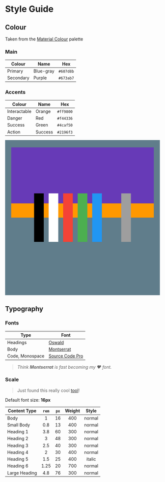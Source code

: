 # Style Guide

## Colour

Taken from the [Material Colour](https://www.materialpalette.com/colors) palette

### Main
| Colour | Name | Hex |
|--------|------|:---:|
| Primary | Blue-gray | `#607d8b` |
| Secondary | Purple | `#673ab7` |

### Accents
| Colour | Name | Hex |
|--------|------|:---:|
| Interactable | Orange | `#ff9800` |
| Danger | Red | `#f44336` |
| Success | Green | `#4caf50` |
| Action | Success | `#2196f3` |

![colours](./dist/images/colours.png)

## Typography

### Fonts

| Type | Font |
|------|------|
| Headings | [Oswald](https://fonts.google.com/specimen/Oswald) |
| Body | [Montserrat](https://fonts.google.com/specimen/Montserrat) |
| Code, Monospace | [Source Code Pro](https://fonts.google.com/specimen/Source+Code+Pro) |

> _Think **Montserrat** is fast becoming my :heart: font._

### Scale

> Just found this really cool [tool](https://type-scale.com/)!

Default font size: **16px**

| Content Type | `rem` | `px` | Weight | Style |
|--------------|:-----:|:----:|:------:|:-----:|
| Body  | 1 | 16 | 400 | normal |
| Small Body | 0.8 | 13 | 400 | normal
| Heading 1 | 3.8 | 60 | 300 | normal |
| Heading 2 | 3 | 48 | 300 | normal |
| Heading 3 | 2.5 | 40 | 300 | normal |
| Heading 4 | 2 | 30 | 400 | normal |
| Heading 5 | 1.5 | 25 | 400 | italic |
| Heading 6 | 1.25 | 20 | 700 | normal |
| Large Heading | 4.8 | 76 | 300 | normal |